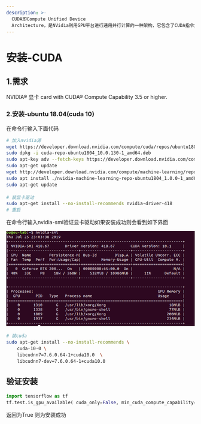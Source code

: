 ```yaml
---
description: >-
  CUDA即Compute Unified Device
  Architecture，是NVidia利用GPU平台进行通用并行计算的一种架构，它包含了CUDA指令集架。随着显卡的发展，GPU在计算上已经超越了一般的的CPU。因此NVidia也推出CUDA，让显卡可以用于并行计算）
---
```


# 安装-CUDA

## 1.需求

NVIDIA® 显卡 card with CUDA® Compute Capability 3.5 or higher.

### 2.安装-ubuntu 18.04\(cuda 10\)

在命令行输入下面代码

```bash
# 加入nvidia源
wget https://developer.download.nvidia.com/compute/cuda/repos/ubuntu1804/x86_64/cuda-repo-ubuntu1804_10.0.130-1_amd64.deb
sudo dpkg -i cuda-repo-ubuntu1804_10.0.130-1_amd64.deb
sudo apt-key adv --fetch-keys https://developer.download.nvidia.com/compute/cuda/repos/ubuntu1804/x86_64/7fa2af80.pub
sudo apt-get update
wget http://developer.download.nvidia.com/compute/machine-learning/repos/ubuntu1804/x86_64/nvidia-machine-learning-repo-ubuntu1804_1.0.0-1_amd64.deb
sudo apt install ./nvidia-machine-learning-repo-ubuntu1804_1.0.0-1_amd64.deb
sudo apt-get update

# 装显卡驱动
sudo apt-get install --no-install-recommends nvidia-driver-418
# 重启

```

在命令行输入nvidia-smi验证显卡驱动如果安装成功则会看到如下界面

![](../.gitbook/assets/screen-shot-2019-07-25-at-11.04.00-pm.png)

```bash
# 装cuda
sudo apt-get install --no-install-recommends \
    cuda-10-0 \
    libcudnn7=7.6.0.64-1+cuda10.0  \
    libcudnn7-dev=7.6.0.64-1+cuda10.0
```

## 验证安装

```python
import tensorflow as tf 
tf.test.is_gpu_available( cuda_only=False, min_cuda_compute_capability=None )
```

返回为True 则为安装成功

